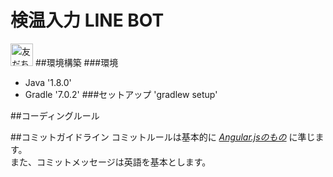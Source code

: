 # 検温入力 LINE BOT
<a href="https://lin.ee/ZNs4VXX"><img src="https://scdn.line-apps.com/n/line_add_friends/btn/ja.png" alt="友だち追加" height="36" border="0"></a>
##環境構築
###環境
- Java '1.8.0' 
- Gradle '7.0.2'
###セットアップ
'gradlew setup'

##コーディングルール

##コミットガイドライン
コミットルールは基本的に *[Angular.jsのもの](https://github.com/angular/angular.js/blob/master/DEVELOPERS.md#-git-commit-guidelines)* に準じます。  
また、コミットメッセージは英語を基本とします。
